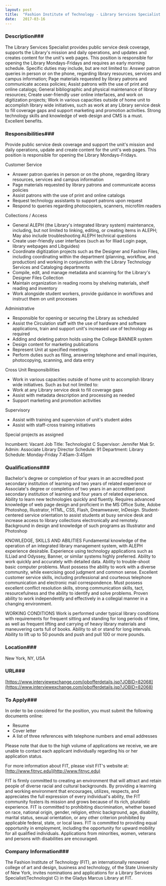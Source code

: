 ```yaml
---
layout: post
title:  "Fashion Institute of Technology - Library Services Specialist (Technologist C) - Fashion Institute of Technology"
date:   2017-03-16
---
```


### Description###

The Library Services Specialist provides public service desk coverage, supports the Library's mission and daily operations, and updates and creates content for the unit's web pages. This position is responsible for opening the Library Mondays-Fridays and requires an early morning schedule. Specific duties may include, but are not limited to: Answer patron queries in person or on the phone, regarding library resources, services and campus information; Page materials requested by library patrons and communicate access policies; Assist patrons with the use of print and online catalogs; General bibliographic and physical maintenance of library resources; Create user-friendly user online interfaces, and work on digitization projects; Work in various capacities outside of home unit to accomplish library wide initiatives, such as work at any Library service desk to fill coverage gaps and support marketing and promotion activities. Strong technology skills and knowledge of web design and CMS is a must. Excellent benefits.


### Responsibilities###

Provide public service desk coverage and support the unit's mission and daily operations, update and create content for the unit's web pages. This position is responsible for opening the Library Mondays-Fridays.

Customer Service  
- Answer patron queries in person or on the phone, regarding library resources, services and campus information
- Page materials requested by library patrons and communicate access policies
- Assist patrons with the use of print and online catalogs
- Request technology assistants to support patrons upon request
- Respond to queries regarding photocopiers, scanners, microfilm readers

Collections / Access  
- General ALEPH (the Library's integrated library system) maintenance, including, but not limited to linking, editing, or creating items in ALEPH; May also include troubleshooting ALEPH technical questions
- Create user-friendly user interfaces (such as for Illiad Login page, library webpages and Libguides)
- Coordinate digitization projects such as the Designer and Fashion Files, including coordinating within the department (planning, workflow, and production) and working in conjunction with the Library Technology Services and 
Cataloging departments
- Compile, edit, and manage metadata and scanning for the Library's Designer Files Collection
- Maintain organization in reading rooms by shelving materials, shelf reading and inventory
- Work alongside student workers, provide guidance in workflows and instruct them on unit processes

Administrative  
- Responsible for opening or securing the Library as scheduled
- Assist the Circulation staff with the use of hardware and software applications, train and support unit's increased use of technology as required
- Adding and deleting patron holds using the College BANNER system
- Design content for marketing publications
- Represent Unit at specified meetings
- Perform duties such as filing, answering telephone and email inquiries, photocopying, scanning, and data entry

Cross Unit Responsibilities
- Work in various capacities outside of home unit to accomplish library wide initiatives. Such as but not limited to:
- Work at any Library service desk to fill coverage gaps
- Assist with metadata description and processing as needed
 - Support marketing and promotion activities

Supervisory  
- Assist with training and supervision of unit's student aides
- Assist with staff-cross training initiatives

Special projects as assigned

Incumbent: Vacant Job Title: Technologist C 
Supervisor: Jennifer Mak 
Sr. Admin: Associate Library Director 
Schedule: 91 
Department: Library 
Schedule: Monday-Friday 7:45am-3:45pm


### Qualifications###

Bachelor's degree or completion of four years in an accredited post secondary institution of learning and two years of related experience or Associate's degree or completion of two years in an accredited post secondary institution of learning and four years of related experience. Ability to learn new technologies quickly and fluently. Requires advanced knowledge of web page design and proficient in the MS Office Suite, Adobe Photoshop, Illustrator, HTML, CSS, Flash, Dreamweaver, InDesign. Student-centered service orientation to assist students at busy service desk and increase access to library collections electronically and remotely. Background in design and knowledge of such programs as Illustrator and Photoshop

KNOWLEDGE, SKILLS AND ABILITIES
Fundamental knowledge of the operation of an integrated library management system, with ALEPH experience desirable. Experience using technology applications such as ILLiad and Odyssey, Banner, or similar systems highly preferred. Ability to work quickly and accurately with detailed data. Ability to trouble-shoot basic computer problems.
Must possess the ability to work with a diverse community, while exercising good judgment and common sense. Excellent customer service skills, including professional and courteous telephone communication and electronic mail correspondence. Must possess excellent conflict resolution skills, strong communication skills, tact, resourcefulness and the ability to identify and solve problems. Proven ability to work independently and effectively in a collegial manner in a changing environment.

WORKING CONDITIONS
Work is performed under typical library conditions with requirements for frequent sitting and standing for long periods of time, as well as frequent lifting and carrying of heavy library materials and maneuvering carts full of books. Ability to sit or stand for long intervals. Ability to lift up to 50 pounds and push and pull 100 or more pounds.




### Location###

New York, NY, USA


### URL###

[https://www.interviewexchange.com/jobofferdetails.jsp?JOBID=82068](https://www.interviewexchange.com/jobofferdetails.jsp?JOBID=82068)

### To Apply###

In order to be considered for the position, you must submit the following documents online:
* Resume 
* Cover letter 
* A list of three references with telephone numbers and email addresses

Please note that due to the high volume of applications we receive, we are unable to contact each applicant individually regarding his or her application status.  

For more information about FIT, please visit FIT's website at: [http://www.fitnyc.edu](http://www.fitnyc.edu)  

FIT is firmly committed to creating an environment that will attract and retain people of diverse racial and cultural backgrounds. By providing a learning and working environment that encourages, utilizes, respects, and appreciates the full expression of every individual's ability, the FIT community fosters its mission and grows because of its rich, pluralistic experience. FIT is committed to prohibiting discrimination, whether based on race, national origin, gender, religion, ethnic background, age, disability, marital status, sexual orientation, or any other criterion prohibited by applicable federal, state, or local laws. FIT is committed to providing equal opportunity in employment, including the opportunity for upward mobility for all qualified individuals. Applications from minorities, women, veterans and persons with disabilities are encouraged.


### Company Information###

The Fashion Institute of Technology (FIT), an internationally renowned college of art and design, business and technology, of the State University of New York, invites nominations and applications for a Library Services Specialist(Technologist C) in the Gladys Marcus Library at FIT.




